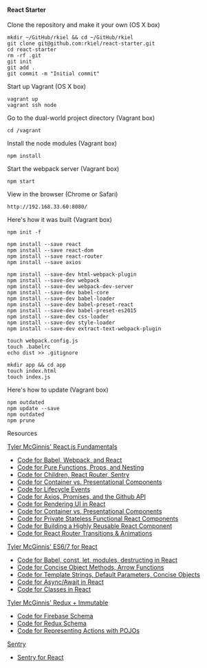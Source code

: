 #### React Starter

Clone the repository and make it your own (OS X box)

    mkdir ~/GitHub/rkiel && cd ~/GitHub/rkiel
    git clone git@github.com:rkiel/react-starter.git
    cd react-starter
    rm -rf .git
    git init
    git add .
    git commit -m "Initial commit"

Start up Vagrant (OS X box)

    vagrant up
    vagrant ssh node

Go to the dual-world project directory (Vagrant box)

    cd /vagrant

Install the node modules (Vagrant box)

    npm install

Start the webpack server (Vagrant box)

    npm start

View in the browser (Chrome or Safari)

    http://192.168.33.60:8080/

Here's how it was built (Vagrant box)

    npm init -f

    npm install --save react
    npm install --save react-dom
    npm install --save react-router
    npm install --save axios

    npm install --save-dev html-webpack-plugin
    npm install --save-dev webpack
    npm install --save-dev webpack-dev-server
    npm install --save-dev babel-core
    npm install --save-dev babel-loader
    npm install --save-dev babel-preset-react
    npm install --save-dev babel-preset-es2015
    npm install --save-dev css-loader
    npm install --save-dev style-loader
    npm install --save-dev extract-text-webpack-plugin

    touch webpack.config.js
    touch .babelrc
    echo dist >> .gitignore

    mkdir app && cd app
    touch index.html
    touch index.js

Here's how to update (Vagrant box)

    npm outdated
    npm update --save
    npm outdated
    npm prune

 Resources

[Tyler McGinnis' React.js Fundamentals](http://www.reactjsprogram.com/)

* [Code for Babel, Webpack, and React](https://github.com/ReactjsProgram/React-Fundamentals/tree/video2)
* [Code for Pure Functions, Props, and Nesting](https://github.com/ReactjsProgram/React-Fundamentals/tree/video3)
* [Code for Children, React Router, Sentry](https://github.com/ReactjsProgram/React-Fundamentals/tree/video4)
* [Code for Container vs. Presentational Components](https://github.com/ReactjsProgram/React-Fundamentals/tree/video5)
* [Code for Lifecycle Events](https://github.com/ReactjsProgram/React-Fundamentals/tree/video6)
* [Code for Axios, Promises, and the Github API](https://github.com/ReactjsProgram/React-Fundamentals/tree/video7)
* [Code for Rendering UI in React](https://github.com/ReactjsProgram/React-Fundamentals/tree/video8)
* [Code for Container vs. Presentational Components](https://github.com/ReactjsProgram/React-Fundamentals/tree/video9)
* [Code for Private Stateless Functional React Components](https://github.com/ReactjsProgram/React-Fundamentals/tree/video10)
* [Code for Building a Highly Reusable React Component](https://github.com/ReactjsProgram/React-Fundamentals/tree/video11)
* [Code for React Router Transitions & Animations](https://github.com/ReactjsProgram/React-Fundamentals/tree/video12)


[Tyler McGinnis' ES6/7 for React](http://www.reactjsprogram.com/)

* [Code for Babel, const, let, modules, destructing in React](https://github.com/ReactjsProgram/ES6-for-React/tree/video1)
* [Code for Concise Object Methods, Arrow Functions](https://github.com/ReactjsProgram/ES6-for-React/tree/video2)
* [Code for Template Strings, Default Parameters, Concise Objects](https://github.com/ReactjsProgram/ES6-for-React/tree/video3)
* [Code for Async/Await in React](https://github.com/ReactjsProgram/ES6-for-React/tree/video4)
* [Code for Classes in React](https://github.com/ReactjsProgram/ES6-for-React/tree/video5)

[Tyler McGinnis' Redux + Immutable](http://www.reactjsprogram.com/)
* [Code for Firebase Schema](https://github.com/ReactjsProgram/Redux-Immutable/tree/1-firebase-schema)
* [Code for Redux Schema](https://github.com/ReactjsProgram/Redux-Immutable/tree/2-redux-schema)
* [Code for Representing Actions with POJOs](https://github.com/ReactjsProgram/Redux-Immutable/tree/3-actions)

[Sentry](https://sentry.io/)
* [Sentry for React](https://docs.sentry.io/clients/javascript/integrations/react/)
